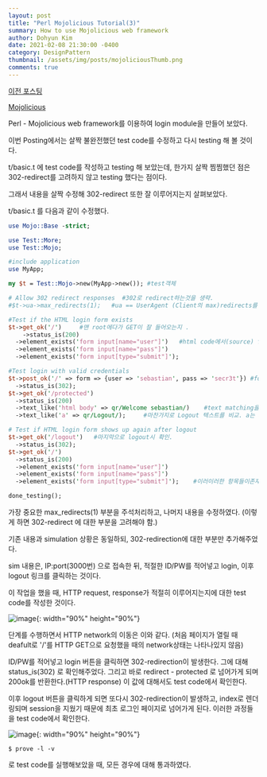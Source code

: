 ```yaml
---
layout: post
title: "Perl Mojolicious Tutorial(3)"
summary: How to use Mojolicious web framework
author: Dohyun Kim
date: 2021-02-08 21:30:00 -0400
category: DesignPattern
thumbnail: /assets/img/posts/mojoliciousThumb.png
comments: true
---
```


[이전 포스팅](https://dohyunkim12.github.io/designpattern/2021/03/04/UnitTest-Tut-02/#/)

[Mojolicious](https://docs.mojolicious.org/Mojolicious/Guides/Growing)

Perl - Mojolicious web framework를 이용하여 login module을 만들어 보았다.

이번 Posting에서는 살짝 불완전했던 test code를 수정하고 다시 testing 해 볼 것이다.

t/basic.t 에 test code를 작성하고 testing 해 보았는데, 한가지 살짝 찜찜했던 점은 302-redirect를 고려하지 않고 testing 했다는 점이다.

그래서 내용을 살짝 수정해 302-redirect 또한 잘 이루어지는지 살펴보았다.

t/basic.t 를 다음과 같이 수정했다.

```perl
use Mojo::Base -strict;

use Test::More;
use Test::Mojo;

#include application
use MyApp;

my $t = Test::Mojo->new(MyApp->new()); #test객체

# Allow 302 redirect responses  #302로 redirect하는것을 생략.
#$t->ua->max_redirects(1);   #ua == UserAgent (Client의 max)redirects를 1로 지정. (redirect를 너무 많이 하지 못하게.)

#Test if the HTML login form exists
$t->get_ok('/')     #맨 root에다가 GET이 잘 들어오는지 .
    ->status_is(200)
  ->element_exists('form input[name="user"]')   #html code에서(source) form아래input이 있고 이름이 user인가?
  ->element_exists('form input[name="pass"]')
  ->element_exists('form input[type="submit"]');

#Test login with valid credentials
$t->post_ok('/' => form => {user => 'sebastian', pass => 'secr3t'}) #form이 보여지지않게 body에 실림. POST메소드의 특징. value를 채워주는 user와pass를 보냄.
  ->status_is(302);
$t->get_ok('/protected')
  ->status_is(200)
  ->text_like('html body' => qr/Welcome sebastian/)    #text matching을 함. welcome ~~ 이 떳는지. html 아래 body 의 텍스트를 확인해서 매칭함. 
  ->text_like('a' => qr/Logout/);     #마찬가지로 Logout 텍스트를 비교. a는 anker tag를 뜻함. (이러한 anker tag가 있는지)

# Test if HTML login form shows up again after logout
$t->get_ok('/logout')   #마지막으로 logout시 확인.
  ->status_is(302);
$t->get_ok('/')
  ->status_is(200)
  ->element_exists('form input[name="user"]')
  ->element_exists('form input[name="pass"]')
  ->element_exists('form input[type="submit"]');    #이러이러한 항목들이존재하는지.확인

done_testing();
```

가장 중요한 max\_redirects(1) 부분을 주석처리하고, 나머지 내용을 수정하였다. (이렇게 하면 302-redirect 에 대한 부분을 고려해야 함.)

기존 내용과 simulation 상황은 동일하되, 302-redirection에 대한 부분만 추가해주었다.

sim 내용은, IP:port(3000번) 으로 접속한 뒤, 적절한 ID/PW를 적어넣고 login, 이후 logout 링크를 클릭하는 것이다.

이 작업을 했을 때, HTTP request, response가 적절히 이루어지는지에 대한 test code를 작성한 것이다.

![image](https://user-images.githubusercontent.com/72643027/109929275-a157de00-7d09-11eb-9cbb-15edbf712644.png){: width="90%" height="90%"}

단계를 수행하면서 HTTP network의 이동은 이와 같다. (처음 페이지가 열릴 때 deafult로 '/'를 HTTP GET으로 요청했을 때의 network상태는 나타나있지 않음)

ID/PW를 적어넣고 login 버튼을 클릭하면 302-redirection이 발생한다. 그에 대해 status\_is(302) 로 확인해주었다. 그리고 바로 redirect - protected 로 넘어가게 되며 200ok를 반환한다.(HTTP response) 이 값에 대해서도 test code에서 확인한다.

이후 logout 버튼을 클릭하게 되면 또다시 302-redirection이 발생하고, index로 렌더링되며 session을 지웠기 때문에 최초 로그인 페이지로 넘어가게 된다. 이러한 과정들을 test code에서 확인한다.

![image](https://user-images.githubusercontent.com/72643027/109929409-c1879d00-7d09-11eb-9c9e-68b825366a4a.png){: width="90%" height="90%"}


```
$ prove -l -v
```

로 test code를 실행해보았을 때, 모든 경우에 대해 통과하였다.

